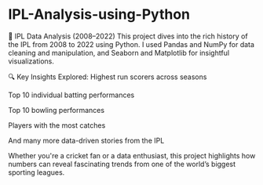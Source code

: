 # IPL-Analysis-using-Python
🏏 IPL Data Analysis (2008–2022)
This project dives into the rich history of the IPL from 2008 to 2022 using Python. I used Pandas and NumPy for data cleaning and manipulation, and Seaborn and Matplotlib for insightful visualizations.

🔍 Key Insights Explored:
Highest run scorers across seasons

Top 10 individual batting performances

Top 10 bowling performances

Players with the most catches

And many more data-driven stories from the IPL

Whether you're a cricket fan or a data enthusiast, this project highlights how numbers can reveal fascinating trends from one of the world’s biggest sporting leagues.
